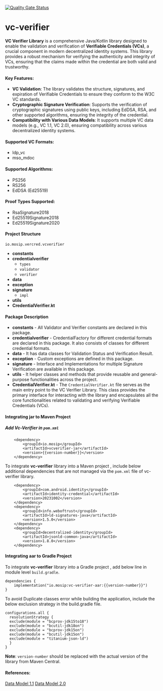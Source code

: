 [![Quality Gate Status](https://sonarcloud.io/api/project_badges/measure?branch=develop&project=mosip_vc-verifier&metric=alert_status)](https://sonarcloud.io/dashboard?branch=develop&id=mosip_vc-verifier)
# vc-verifier

**VC Verifier Library** is a comprehensive Java/Kotlin library designed to enable the validation and verification of **Verifiable Credentials (VCs)**, a crucial component in modern decentralized identity systems. This library provides a robust mechanism for verifying the authenticity and integrity of VCs, ensuring that the claims made within the credential are both valid and trustworthy.

#### Key Features:

-   **VC Validation**: The library validates the structure, signatures, and expiration of Verifiable Credentials to ensure they conform to the W3C VC standards.
-   **Cryptographic Signature Verification**: Supports the verification of cryptographic signatures using public keys, including EdDSA, RSA, and other supported algorithms, ensuring the integrity of the credential.
-   **Compatibility with Various Data Models**: It supports multiple VC data models (e.g., VC 1.1, VC 2.0), ensuring compatibility across various decentralized identity systems.

#### Supported VC Formats:
-   ldp_vc
-   mso_mdoc

#### Supported Algorithms:
-   PS256
-   RS256
-   EdDSA (Ed25519)

#### Proof Types Supported:
-   RsaSignature2018
-   Ed25519Signature2018
-   Ed25519Signature2020

#### Project Structure

`io.mosip.vercred.vcverifier`
- **constants**
- **credentialverifier**
    - `types`
    - `validator`
    - `verifier`
- **data**
- **exception**
- **signature**
    - `impl`
- **utils**
- **CredentialVerifier.kt**

#### Package Description

- **constants** - All Validator and Verifier constants are declared in this package.
- **credentialverifier** - CredentialFactory for different credential formats are declared in this package. It also consists of classes for different credential formats.
- **data** - It has data classes for Validation Status and Verification Result.
- **exception** - Custom exceptions are defined in this package.
- **signature** - Interface and Implementations for multiple Signature Verification are available in this package.
- **utils** - It helper classes and methods that provide reusable and general-purpose functionalities across the project.
- **CredentialVerifier.kt** - The `CredentialVerifier.kt` file serves as the main entry point to the VC Verifier Library. This class provides the primary interface for interacting with the library and encapsulates all the core functionalities related to validating and verifying Verifiable Credentials (VCs).

#### Integrating jar to Maven Project


##### Add Vc-Verifier in `pom.xml`

        <dependency>
            <groupId>io.mosip</groupId>
            <artifactId>vcverifier-jar</artifactId>
            <version>{{version-number}}</version>
        </dependency>

To integrate **vc-verifier** library into a Maven project ,  include below additional dependencies that are not managed via the `pom.xml` file of vc-verifier library.

        <dependency>
            <groupId>com.android.identity</groupId>
            <artifactId>identity-credential</artifactId>
            <version>20231002</version>
        </dependency>
        <dependency>
            <groupId>info.weboftrust</groupId>
            <artifactId>ld-signatures-java</artifactId>
            <version>1.5.0</version>
        </dependency>
        <dependency>
            <groupId>decentralized-identity</groupId>
            <artifactId>jsonld-common-java</artifactId>
            <version>1.8.0</version>
        </dependency>


#### Integrating aar to Gradle Project

To integrate **vc-verifier** library into a Gradle project ,  add below line in module level `build.gradle`.

	dependencies {
		implementation("io.mosip:vc-verifier-aar:{{version-number}}")
	}

To avoid Duplicate classes error while building the application, include the below exclusion strategy in the build.gradle file.

    configurations.all {  
      resolutionStrategy {  
      exclude(module = "bcprov-jdk15to18")  
      exclude(module = "bcutil-jdk18on")  
      exclude(module = "bcprov-jdk15on")  
      exclude(module = "bcutil-jdk15on")  
      exclude(module = "titanium-json-ld")  
      }  
    }

**Note**: `version-number` should be replaced with the actual version of the library from Maven Central.



#### References:

[Data Model 1.1]( https://www.w3.org/TR/vc-data-model-1.1/)
[Data Model 2.0]( https://www.w3.org/TR/vc-data-model-2.0/)

